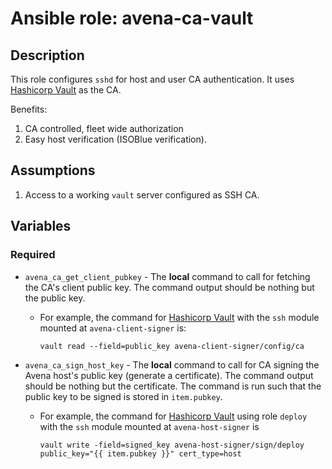 # Ansible role: avena-ca-vault

## Description

This role configures `sshd` for host and user CA authentication. It uses
[Hashicorp Vault](https://www.hashicorp.com/products/vault/) as the CA.

Benefits:

1. CA controlled, fleet wide authorization
2. Easy host verification (ISOBlue verification).

## Assumptions

1. Access to a working `vault` server configured as SSH CA.

## Variables

### Required

- `avena_ca_get_client_pubkey` - The **local** command to call for fetching the
  CA's client public key. The command output should be nothing but the public
  key.

  - For example, the command for [Hashicorp
    Vault](https://www.hashicorp.com/products/vault) with the `ssh` module
    mounted at `avena-client-signer` is:

    `vault read --field=public_key avena-client-signer/config/ca`

- `avena_ca_sign_host_key` - The **local** command to call for CA signing the
  Avena host's public key (generate a certificate). The command output should be
  nothing but the certificate. The command is run such that the public key to be
  signed is stored in `item.pubkey`.

  - For example, the command for [Hashicorp
    Vault](https://www.hashicorp.com/products/vault) using role `deploy` with
    the `ssh` module mounted at `avena-host-signer` is

    `vault write -field=signed_key avena-host-signer/sign/deploy public_key="{{ item.pubkey }}" cert_type=host`
